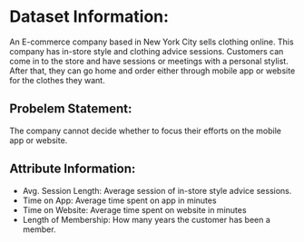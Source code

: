 # Dataset Information:
An E-commerce company based in New York City sells clothing online. This company has in-store style and clothing advice sessions. Customers can come in to the store and have sessions or meetings with a personal stylist. After that, they can go home and order either through mobile app or website for the clothes they want.

## Probelem Statement:
The company cannot decide whether to focus their efforts on the mobile app or website.

## Attribute Information:
- Avg. Session Length: Average session of in-store style advice sessions.
- Time on App: Average time spent on app in minutes
- Time on Website: Average time spent on website in minutes
- Length of Membership: How many years the customer has been a member.
